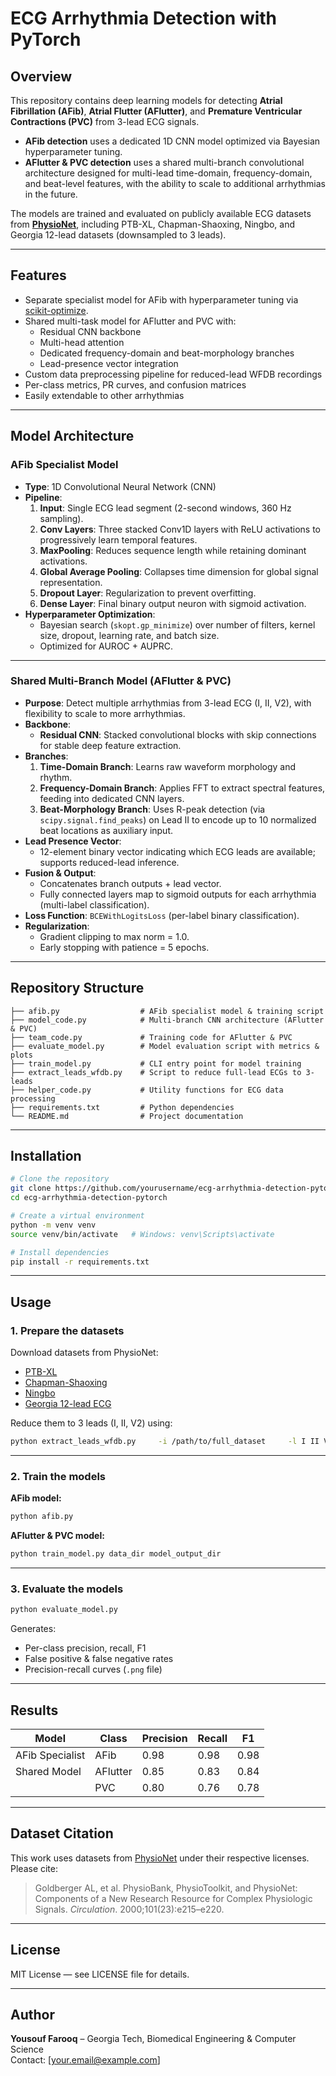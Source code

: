 # ECG Arrhythmia Detection with PyTorch

## Overview
This repository contains deep learning models for detecting **Atrial Fibrillation (AFib)**, **Atrial Flutter (AFlutter)**, and **Premature Ventricular Contractions (PVC)** from 3-lead ECG signals.

- **AFib detection** uses a dedicated 1D CNN model optimized via Bayesian hyperparameter tuning.
- **AFlutter & PVC detection** uses a shared multi-branch convolutional architecture designed for multi-lead time-domain, frequency-domain, and beat-level features, with the ability to scale to additional arrhythmias in the future.

The models are trained and evaluated on publicly available ECG datasets from **[PhysioNet](https://physionet.org/)**, including PTB-XL, Chapman-Shaoxing, Ningbo, and Georgia 12-lead datasets (downsampled to 3 leads).

---

## Features
- Separate specialist model for AFib with hyperparameter tuning via [scikit-optimize](https://scikit-optimize.github.io/).
- Shared multi-task model for AFlutter and PVC with:
  - Residual CNN backbone
  - Multi-head attention
  - Dedicated frequency-domain and beat-morphology branches
  - Lead-presence vector integration
- Custom data preprocessing pipeline for reduced-lead WFDB recordings
- Per-class metrics, PR curves, and confusion matrices
- Easily extendable to other arrhythmias

---

## Model Architecture

### **AFib Specialist Model**
- **Type**: 1D Convolutional Neural Network (CNN)
- **Pipeline**:
  1. **Input**: Single ECG lead segment (2-second windows, 360 Hz sampling).
  2. **Conv Layers**: Three stacked Conv1D layers with ReLU activations to progressively learn temporal features.
  3. **MaxPooling**: Reduces sequence length while retaining dominant activations.
  4. **Global Average Pooling**: Collapses time dimension for global signal representation.
  5. **Dropout Layer**: Regularization to prevent overfitting.
  6. **Dense Layer**: Final binary output neuron with sigmoid activation.
- **Hyperparameter Optimization**: 
  - Bayesian search (`skopt.gp_minimize`) over number of filters, kernel size, dropout, learning rate, and batch size.
  - Optimized for AUROC + AUPRC.

---

### **Shared Multi-Branch Model (AFlutter & PVC)**
- **Purpose**: Detect multiple arrhythmias from 3-lead ECG (I, II, V2), with flexibility to scale to more arrhythmias.
- **Backbone**:  
  - **Residual CNN**: Stacked convolutional blocks with skip connections for stable deep feature extraction.
- **Branches**:
  1. **Time-Domain Branch**: Learns raw waveform morphology and rhythm.
  2. **Frequency-Domain Branch**: Applies FFT to extract spectral features, feeding into dedicated CNN layers.
  3. **Beat-Morphology Branch**: Uses R-peak detection (via `scipy.signal.find_peaks`) on Lead II to encode up to 10 normalized beat locations as auxiliary input.
- **Lead Presence Vector**:  
  - 12-element binary vector indicating which ECG leads are available; supports reduced-lead inference.
- **Fusion & Output**:
  - Concatenates branch outputs + lead vector.
  - Fully connected layers map to sigmoid outputs for each arrhythmia (multi-label classification).
- **Loss Function**: `BCEWithLogitsLoss` (per-label binary classification).
- **Regularization**:
  - Gradient clipping to max norm = 1.0.
  - Early stopping with patience = 5 epochs.

---

## Repository Structure
```
├── afib.py                  # AFib specialist model & training script
├── model_code.py            # Multi-branch CNN architecture (AFlutter & PVC)
├── team_code.py             # Training code for AFlutter & PVC
├── evaluate_model.py        # Model evaluation script with metrics & plots
├── train_model.py           # CLI entry point for model training
├── extract_leads_wfdb.py    # Script to reduce full-lead ECGs to 3-leads
├── helper_code.py           # Utility functions for ECG data processing
├── requirements.txt         # Python dependencies
└── README.md                # Project documentation
```

---

## Installation
```bash
# Clone the repository
git clone https://github.com/yourusername/ecg-arrhythmia-detection-pytorch.git
cd ecg-arrhythmia-detection-pytorch

# Create a virtual environment
python -m venv venv
source venv/bin/activate   # Windows: venv\Scripts\activate

# Install dependencies
pip install -r requirements.txt
```

---

## Usage

### 1. Prepare the datasets
Download datasets from PhysioNet:
- [PTB-XL](https://physionet.org/content/ptb-xl/1.0.3/)
- [Chapman-Shaoxing](https://physionet.org/content/challenge-2020/1.0.2/)
- [Ningbo](https://physionet.org/content/ningbo-ecg/1.0.0/)
- [Georgia 12-lead ECG](https://physionet.org/content/georgia-12lead-ecg-challenge/1.0.0/)

Reduce them to 3 leads (I, II, V2) using:
```bash
python extract_leads_wfdb.py     -i /path/to/full_dataset     -l I II V2     -o /path/to/reduced_dataset
```

---

### 2. Train the models

**AFib model:**
```bash
python afib.py
```

**AFlutter & PVC model:**
```bash
python train_model.py data_dir model_output_dir
```

---

### 3. Evaluate the models
```bash
python evaluate_model.py
```
Generates:
- Per-class precision, recall, F1
- False positive & false negative rates
- Precision-recall curves (`.png` file)

---

## Results
| Model                | Class     | Precision | Recall | F1    |
|----------------------|-----------|-----------|--------|-------|
| AFib Specialist      | AFib      | 0.98      | 0.98   | 0.98  |
| Shared Model         | AFlutter  | 0.85      | 0.83   | 0.84  |
|                      | PVC       | 0.80      | 0.76   | 0.78  |

---

## Dataset Citation
This work uses datasets from [PhysioNet](https://physionet.org/) under their respective licenses. Please cite:
> Goldberger AL, et al. PhysioBank, PhysioToolkit, and PhysioNet: Components of a New Research Resource for Complex Physiologic Signals. *Circulation*. 2000;101(23):e215–e220.

---

## License
MIT License — see LICENSE file for details.

---

## Author
**Yousouf Farooq** – Georgia Tech, Biomedical Engineering & Computer Science  
Contact: [your.email@example.com]
